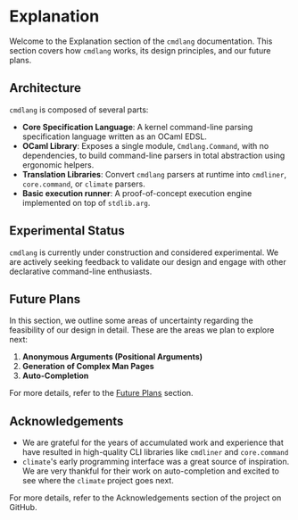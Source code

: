 # Explanation

Welcome to the Explanation section of the `cmdlang` documentation. This section covers how `cmdlang` works, its design principles, and our future plans.

## Architecture

`cmdlang` is composed of several parts:

- **Core Specification Language**: A kernel command-line parsing specification language written as an OCaml EDSL.
- **OCaml Library**: Exposes a single module, `Cmdlang.Command`, with no dependencies, to build command-line parsers in total abstraction using ergonomic helpers.
- **Translation Libraries**: Convert `cmdlang` parsers at runtime into `cmdliner`, `core.command`, or `climate` parsers.
- **Basic execution runner**: A proof-of-concept execution engine implemented on top of `stdlib.arg`.

## Experimental Status

`cmdlang` is currently under construction and considered experimental. We are actively seeking feedback to validate our design and engage with other declarative command-line enthusiasts.

## Future Plans

In this section, we outline some areas of uncertainty regarding the feasibility of our design in detail. These are the areas we plan to explore next:

1. **Anonymous Arguments (Positional Arguments)**
2. **Generation of Complex Man Pages**
3. **Auto-Completion**

For more details, refer to the [Future Plans](./future_plans.md) section.

## Acknowledgements

- We are grateful for the years of accumulated work and experience that have resulted in high-quality CLI libraries like `cmdliner` and `core.command`
- `climate`'s early programming interface was a great source of inspiration. We are very thankful for their work on auto-completion and excited to see where the `climate` project goes next.

For more details, refer to the Acknowledgements section of the project on GitHub.
